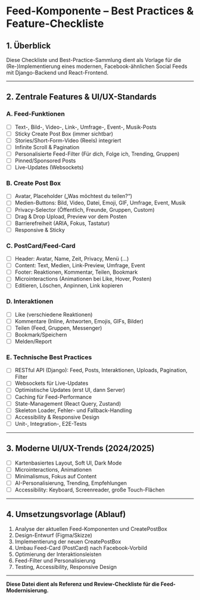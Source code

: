 # Feed-Komponente – Best Practices & Feature-Checkliste

## 1. Überblick

Diese Checkliste und Best-Practice-Sammlung dient als Vorlage für die (Re-)Implementierung eines modernen, Facebook-ähnlichen Social Feeds mit Django-Backend und React-Frontend.

---

## 2. Zentrale Features & UI/UX-Standards

### A. Feed-Funktionen

- [ ] Text-, Bild-, Video-, Link-, Umfrage-, Event-, Musik-Posts
- [ ] Sticky Create Post Box (immer sichtbar)
- [ ] Stories/Short-Form-Video (Reels) integriert
- [ ] Infinite Scroll & Pagination
- [ ] Personalisierte Feed-Filter (Für dich, Folge ich, Trending, Gruppen)
- [ ] Pinned/Sponsored Posts
- [ ] Live-Updates (Websockets)

### B. Create Post Box

- [ ] Avatar, Placeholder („Was möchtest du teilen?“)
- [ ] Medien-Buttons: Bild, Video, Datei, Emoji, GIF, Umfrage, Event, Musik
- [ ] Privacy-Selector (Öffentlich, Freunde, Gruppen, Custom)
- [ ] Drag & Drop Upload, Preview vor dem Posten
- [ ] Barrierefreiheit (ARIA, Fokus, Tastatur)
- [ ] Responsive & Sticky

### C. PostCard/Feed-Card

- [ ] Header: Avatar, Name, Zeit, Privacy, Menü (…)
- [ ] Content: Text, Medien, Link-Preview, Umfrage, Event
- [ ] Footer: Reaktionen, Kommentar, Teilen, Bookmark
- [ ] Microinteractions (Animationen bei Like, Hover, Posten)
- [ ] Editieren, Löschen, Anpinnen, Link kopieren

### D. Interaktionen

- [ ] Like (verschiedene Reaktionen)
- [ ] Kommentare (Inline, Antworten, Emojis, GIFs, Bilder)
- [ ] Teilen (Feed, Gruppen, Messenger)
- [ ] Bookmark/Speichern
- [ ] Melden/Report

### E. Technische Best Practices

- [ ] RESTful API (Django): Feed, Posts, Interaktionen, Uploads, Pagination, Filter
- [ ] Websockets für Live-Updates
- [ ] Optimistische Updates (erst UI, dann Server)
- [ ] Caching für Feed-Performance
- [ ] State-Management (React Query, Zustand)
- [ ] Skeleton Loader, Fehler- und Fallback-Handling
- [ ] Accessibility & Responsive Design
- [ ] Unit-, Integration-, E2E-Tests

---

## 3. Moderne UI/UX-Trends (2024/2025)

- [ ] Kartenbasiertes Layout, Soft UI, Dark Mode
- [ ] Microinteractions, Animationen
- [ ] Minimalismus, Fokus auf Content
- [ ] AI-Personalisierung, Trending, Empfehlungen
- [ ] Accessibility: Keyboard, Screenreader, große Touch-Flächen

---

## 4. Umsetzungsvorlage (Ablauf)

1. Analyse der aktuellen Feed-Komponenten und CreatePostBox
2. Design-Entwurf (Figma/Skizze)
3. Implementierung der neuen CreatePostBox
4. Umbau Feed-Card (PostCard) nach Facebook-Vorbild
5. Optimierung der Interaktionsleisten
6. Feed-Filter und Personalisierung
7. Testing, Accessibility, Responsive Design

---

**Diese Datei dient als Referenz und Review-Checkliste für die Feed-Modernisierung.**
